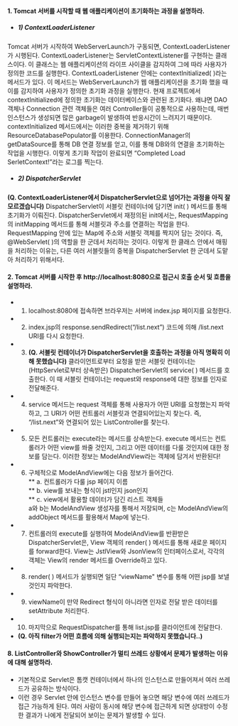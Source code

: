 #### 1. Tomcat 서버를 시작할 때 웹 애플리케이션이 초기화하는 과정을 설명하라.
* ##### 1) ContextLoaderListener
Tomcat 서버가 시작하여 WebServerLaunch가 구동되면, ContextLoaderListener가 시행된다.
ContextLoaderListener는 ServletContextListener를 구현하는 클래스이다. 이 클래스는 웹 애플리케이션의 라이프 사이클을 감지하여 그에 따라 사용자가 정의한 코드를 실행한다. ContextLoaderListener 안에는 contextInitialized( )라는 메서드가 있다. 이 메서드는 WebServerLaunch가 웹 애플리케이션을 초기화 했을 때 이를 감지하여 사용자가 정의한 초기화 과정을 실행한다. 현재 프로젝트에서 contextInitialized에 정의한 초기화는 데이터베이스와 관련된 초기화다. 왜냐면 DAO 객체나 Connection 관련 객체들은 여러 Controller들이 공통적으로 사용하는데, 매번 인스턴스가 생성되면 많은 garbage이 발생하여 반응시간이 느려지기 때문이다. contextInitialized 메서드에서는 이러한 중복을 제거하기 위해 ResourceDatabasePopulator를 이용한다. ConnectionManager의 getDataSource를 통해 DB 연결 정보를 얻고, 이를 통해 DB와의 연결을 초기화하는 작업을 시행한다. 이렇게 초기화 작업이 완료되면 “Completed Load SerletContext!”라는 로그를 찍는다.

* ##### 2) DispatcherServlet
<B>(Q. ContextLoaderListener에서 DispatcherServlet으로 넘어가는 과정을 아직 잘 모르겠습니다)</B> DispatcherServlet이 서블릿 컨테이너에 담기면 init( ) 메서드를 통해 초기화가 이뤄진다. DispatcherServlet에서 재정의된 init에서는, RequestMapping의 initMapping 메서드를 통해 서블릿과 주소를 연결하는 작업을 한다. RequestMapping 안에 있는 Map에 주소와 서블릿 객체를 짝지어 담는 것이다. 즉, @WebServlet( )의 역할을 한 군데서 처리하는 것이다. 이렇게 한 클래스 안에서 매핑을 처리하는 이유는, 다른 여러 서블릿들의 중복을 DispatcherServlet 한 군데서 도맡아 처리하기 위해서다.


#### 2. Tomcat 서버를 시작한 후 http://localhost:8080으로 접근시 호출 순서 및 흐름을 설명하라.
* 1) localhost:8080에 접속하면 브라우저는 서버에 index.jsp 페이지를 요청한다.
* 2) index.jsp의 response.sendRedirect(“/list.next”) 코드에 의해 /list.next URI를 다시 요청한다.
* 3) <B>(Q. 서블릿 컨테이너가 DispatcherServlet을 호출하는 과정을 아직 명확히 이해 못했습니다)</B> 클라이언트로부터 요청을 받은 서블릿 컨테이너는 (HttpServlet로부터 상속받은) DispatcherServlet의 service( ) 메서드를 호출한다. 이 때 서블릿 컨테이너는 request와 response에 대한 정보를 인자로 전달해준다. 
* 4) service 메서드는 request 객체를 통해 사용자가 어떤 URI를 요청했는지 파악하고, 그 URI가 어떤 컨트롤러 서블릿과 연결되어있는지 찾는다. 즉, “/list.next”와 연결되어 있는 ListController를 찾는다.
* 5) 모든 컨트롤러는 execute라는 메서드를 상속받는다. execute 메서드는 컨트롤러가 어떤 view를 쏴줄 것인지, 그리고 어떤 데이터를 다룰 것인지에 대한 정보를 담는다. 이러한 정보는 ModelAndView라는 객체에 담겨서 반환된다! 
* 6) 구체적으로 ModelAndView에는 다음 정보가 들어간다. 
<BR>** a. 컨트롤러가 다룰 jsp 페이지 이름
<BR>** b. view를 보내는 형식이 jstl인지 json인지
<BR>** c. view에서 활용할 데이터가 담긴 리스트 객체들 
<BR>a와 b는 ModelAndView 생성자를 통해서 저장되며, c는 ModelAndView의 addObject 메서드를 활용해서 Map에 넣는다.
* 7) 컨트롤러의 execute를 실행하여 ModelAndView를 반환받은 DispatcherServlet은, View 객체의 render( ) 메서드를 통해 새로운 페이지를 forward한다. View는 JstlView와 JsonView의 인터페이스로서, 각각의 객체는 View의 render 메서드를 Override하고 있다. 
* 8) render( ) 메서드가 실행되면 일단 “viewName" 변수를 통해 어떤 jsp를 보낼 것인지 파악한다. 
* 9) viewName이 만약 Redirect 형식이 아니라면 인자로 전달 받은 데이터를 setAttribute 처리한다. 
* 10) 마지막으로 RequestDispatcher를 통해 list.jsp를 클라이언트에 전달한다.
* <B>(Q. 아직 filter가 어떤 흐름에 의해 실행되는지는 파악하지 못했습니다..)</B>

#### 8. ListController와 ShowController가 멀티 쓰레드 상황에서 문제가 발생하는 이유에 대해 설명하라.
* 기본적으로 Servlet은 톰캣 컨테이너에서 하나의 인스턴스로 만들어져서 여러 쓰레드가 공유하는 방식이다. 
* 이런 경우 Servlet 안에 인스턴스 변수를 만들어 놓으면 해당 변수에 여러 쓰레드가 접근 가능하게 된다. 여러 사람이 동시에 해당 변수에 접근하게 되면 상대방이 수정한 결과가 나에게 전달되어 보이는 문제가 발생할 수 있다.

